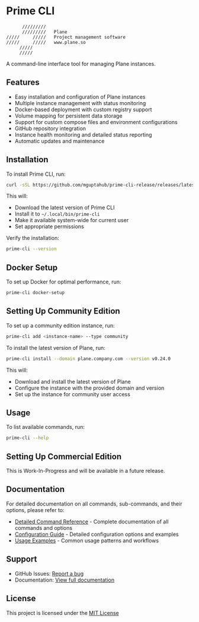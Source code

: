 # Prime CLI

```
      /////////
      /////////   Plane
/////     /////   Project management software
/////     /////   www.plane.so
     /////     
     /////     
```

A command-line interface tool for managing Plane instances.

## Features

- Easy installation and configuration of Plane instances
- Multiple instance management with status monitoring
- Docker-based deployment with custom registry support
- Volume mapping for persistent data storage
- Support for custom compose files and environment configurations
- GitHub repository integration
- Instance health monitoring and detailed status reporting
- Automatic updates and maintenance

## Installation

To install Prime CLI, run:

```bash
curl -sSL https://github.com/mguptahub/prime-cli-release/releases/latest/download/install.sh | bash
```

This will:
- Download the latest version of Prime CLI
- Install it to `~/.local/bin/prime-cli`
- Make it available system-wide for current user
- Set appropriate permissions

Verify the installation:
```bash
prime-cli --version
```

## Docker Setup

To set up Docker for optimal performance, run:
```bash
prime-cli docker-setup
```

## Setting Up Community Edition

To set up a community edition instance, run:
```bash
prime-cli add <instance-name> --type community
```

To install the latest version of Plane, run:
```bash
prime-cli install --domain plane.company.com --version v0.24.0
```

This will:
- Download and install the latest version of Plane
- Configure the instance with the provided domain and version
- Set up the instance for community user access

## Usage

To list available commands, run:
```bash
prime-cli --help
```

## Setting Up Commercial Edition

This is Work-In-Progress and will be available in a future release.

## Documentation

For detailed documentation on all commands, sub-commands, and their options, please refer to:
- [Detailed Command Reference](docs/README-DETAILED.md) - Complete documentation of all commands and options
- [Configuration Guide](docs/CONFIG.md) - Detailed configuration options and examples
- [Usage Examples](docs/EXAMPLES.md) - Common usage patterns and workflows

## Support

- GitHub Issues: [Report a bug](https://github.com/mguptahub/prime-cli-release/issues)
- Documentation: [View full documentation](https://docs.plane.so)

## License

This project is licensed under the [MIT License](LICENSE)
